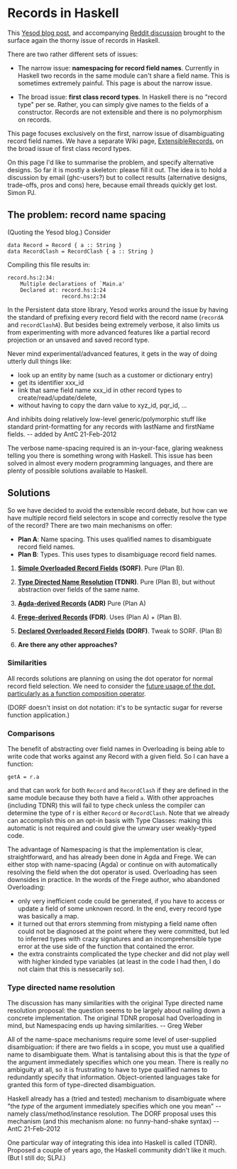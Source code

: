 # Records in Haskell



This [
Yesod blog post](http://www.yesodweb.com/blog/2011/09/limitations-of-haskell), and accompanying [
Reddit discussion](http://www.reddit.com/r/haskell/comments/k4lc4/yesod_the_limitations_of_haskell/) brought to the surface again the thorny issue of records in Haskell.



There are two rather different sets of issues:


- The narrow issue: **namespacing for record field names**. Currently in Haskell two records in the same module can't share a field name.  This is sometimes extremely painful.  This page is about the narrow issue.

- The broad issue: **first class record types**.  In Haskell there is no "record type" per se. Rather, you can simply give names to the fields of a constructor.  Records are not extensible and there is no polymorphism on records. 


This page focuses exclusively on the first, narrow issue of disambiguating record field names.  We have a separate Wiki page, [ExtensibleRecords](extensible-records), on the broad issue of first class record types.



On this page I'd like to summarise the problem, and specify alternative designs.  So far it is mostly a skeleton: please fill it out.  The idea is to hold a discussion by email (ghc-users?) but to collect results (alternative designs, trade-offs, pros and cons) here, because email threads quickly get lost.  Simon PJ.


## The problem: record name spacing



(Quoting the Yesod blog.)  Consider


```wiki
data Record = Record { a :: String }
data RecordClash = RecordClash { a :: String }
```


Compiling this file results in:


```wiki
record.hs:2:34:
    Multiple declarations of `Main.a'
    Declared at: record.hs:1:24
                 record.hs:2:34
```


In the Persistent data store library, Yesod works around the issue by having the standard of prefixing every record field with the record name (`recordA` and `recordClashA`). But besides being extremely verbose, it also limits us from experimenting with more advanced features like a partial record projection or an unsaved and saved record type.



Never mind experimental/advanced features, it gets in the way of doing utterly dull things like:


- look up an entity by name (such as a customer or dictionary entry)
- get its identifier xxx\_id
- link that same field name xxx\_id in other record types to create/read/update/delete,
- without having to copy the darn value to xyz\_id, pqr\_id, ...


And inhibits doing relatively low-level generic/polymorphic stuff like standard print-formatting for any records with lastName and firstName fields.
-- added by AntC 21-Feb-2012



The verbose name-spacing required is an in-your-face, glaring weakness telling you there is something wrong with Haskell. This issue has been solved in almost every modern programming languages, and there are plenty of possible solutions available to Haskell.


## Solutions



So we have decided to avoid the extensible record debate, but how can we have multiple record field selectors in scope and correctly resolve the type of the record?  There are two main mechanisms on offer:


- **Plan A**: Name spacing.  This uses qualified names to disambiguate record field names.
- **Plan B**: Types.  This uses types to disambiguage record field names.

1. **[Simple Overloaded Record Fields](records/overloaded-record-fields) (SORF)**.  Pure (Plan B).
1. **[
  Type Directed Name Resolution](http://hackage.haskell.org/trac/haskell-prime/wiki/TypeDirectedNameResolution) (TDNR)**.  Pure (Plan B), but without abstraction over fields of the same name.
1. **[Agda-derived Records](records/name-spacing) (ADR)** Pure (Plan A)
1. **[Frege-derived Records](records/name-spacing) (FDR)**.  Uses (Plan A) + (Plan B).
1. **[Declared Overloaded Record Fields](records/declared-overloaded-record-fields) (DORF)**. Tweak to SORF. (Plan B)

1. **Are there any other approaches?**

### Similarities



All records solutions are planning on using the dot operator for normal record field selection. We need to consider the [future usage of the dot, particularly as a function composition operator](records/dot-operator).



(DORF doesn't insist on dot notation: it's to be syntactic sugar for reverse function application.)


### Comparisons



The benefit of abstracting over field names in Overloading is being able to write code that works against any Record with a given field. So I can have a function:


```wiki
getA = r.a
```


and that can work for both `Record` and `RecordClash` if they are defined in the same module because they both have a field `a`.
With other approaches (including TDNR) this will fail to type check unless the compiler can determine the type of r is either `Record` or `RecordClash`. Note that we already can accomplish this on an opt-in basis with Type Classes: making this automatic is not required and could give the unwary user weakly-typed code.



The advantage of Namespacing is that the implementation is clear, straightforward, and has already been done in Agda and Frege. We can either stop with name-spacing (Agda) or continue on with automatically resolving the field when the dot operator is used. Overloading has seen downsides in practice. In the words of the Frege author, who abandoned Overloading:


- only very inefficient code could be generated, if you have to access or update a field of some unknown record. In the end, every record type was basically a map.
- it turned out that errors stemming from mistyping a field name often could not be diagnosed at the point where they were committed, but led to inferred types with crazy signatures and an incomprehensible type error at the use side of the function that contained the error.
- the extra constraints complicated the type checker and did not play well with higher kinded type variables (at least in the code I had then, I do not claim that this is nessecarily so).

### Type directed name resolution



The discussion has many similarities with the original Type directed name resolution proposal: the question seems to be largely about nailing down a concrete implementation. The original TDNR proposal had Overloading in mind, but Namespacing ends up having similarities. -- Greg Weber



All of the name-space mechanisms require some level of user-supplied disambiguation: if there are two fields `a` in scope, you must use a qualified name to disambiguate them.  What is tantalising about this is that the *type* of the argument immediately specifies which one you mean. There is really no ambiguity at all, so it is frustrating to have to type qualified names to redundantly specify that information.  Object-oriented languages take for granted this form of type-directed disambiguation.



Haskell already has a (tried and tested) mechanism to disambiguate where "the *type* of the argument immediately specifies which one you mean" -- namely class/method/instance resolution. The DORF proposal uses this mechanism (and this mechanism alone: no funny-hand-shake syntax) -- AntC 21-Feb-2012



One particular way of integrating this idea into Haskell is called  (TDNR). Proposed a couple of years ago, the Haskell community didn't like it much.  (But I still do; SLPJ.)


